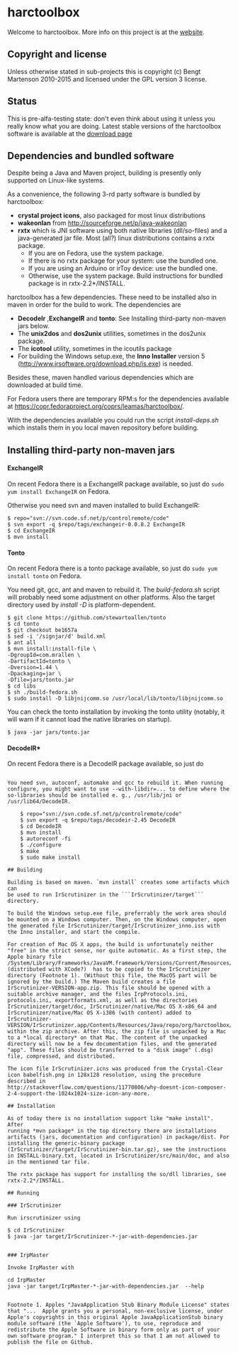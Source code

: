 # harctoolbox

Welcome to harctoolbox. More info on this project is at the
[website](http://www.harctoolbox.org/).

## Copyright and license

Unless otherwise stated in sub-projects this is copyright (c)
Bengt Martenson 2010-2015 and licensed under the GPL version
3 license.

## Status

This is pre-alfa-testing state: don't even think about using it unless
you really know what you are doing. Latest stable versions of the harctoolbox
software is available at the
[download page](http://www.harctoolbox.org/downloads/index.html)

## Dependencies and bundled software

Despite being a Java and Maven project, building is presently only
supported on Linux-like systems.

As a convenience, the following 3-rd party software is bundled by
harctoolbox:
  - **crystal project icons**, also packaged for most linux distributions
  - **wakeonlan** from  http://sourceforge.net/p/java-wakeonlan
  - **rxtx** which is JNI software using both native libraries
    (dll/so-files) and a java-generated jar file. Most (all?) linux
    distributions contains a rxtx package.
      - If you are on Fedora, use the system package.
      - If there is no rxtx package for your system: use the bundled one.
      - If you are using an Arduino or irToy device: use the bundled one.
      - Otherwise, use the system package.
    Build instructions for bundled package is in rxtx-2.2*/INSTALL.

harctoolbox has a few dependencies. These need to be installed also in
maven in order for the build to work. The dependencies are

  - **DecodeIr** ,**ExchangeIR** and **tonto**: See  Installing third-party
    non-maven jars below.
  - The **unix2dos** and **dos2unix** utilities, sometimes in the dos2unix
    package.
  - The  **icotool** utility, sometimes in the icoutils package
  - For building the Windows setup.exe, the **Inno Installer** version 5
    (http://www.jrsoftware.org/download.php/is.exe) is needed.

Besides these, maven handled various dependencies  which are downloaded at
build time.

For Fedora users there are temporary RPM:s for the dependencies available at
https://copr.fedoraproject.org/coprs/leamas/harctoolbox/.

With the dependencies available you could run the script *install-deps.sh*
which installs them in you local maven repository before building.

## Installing third-party non-maven jars

#### ExchangeIR

On recent Fedora there is a ExchangeIR package available, so just do
```sudo yum install ExchangeIR``` on Fedora.

Otherwise you need svn and maven installed to build  ExchangeIR:

    $ repo="svn://svn.code.sf.net/p/controlremote/code"
    $ svn export -q $repo/tags/exchangeir-0.0.8.2 ExchangeIR
    $ cd ExchangeIR
    $ mvn install

#### Tonto

On recent Fedora there is a tonto package available, so just do
```sudo yum install tonto``` on Fedora.

You need git, gcc, ant and maven to rebuild it. The *build-fedora.sh* script
will probably need some adjustment on other platforms. Also the target
directory used by *install -D* is platform-dependent.

    $ git clone https://github.com/stewartoallen/tonto
    $ cd tonto
    $ git checkout be1657a
    $ sed -i '/signjar/d' build.xml
    $ ant all
    $ mvn install:install-file \
    -DgroupId=com.mrallen \
    -DartifactId=tonto \
    -Dversion=1.44 \
    -Dpackaging=jar \
    -Dfile=jars/tonto.jar
    $ cd libs
    $ sh ./build-fedora.sh
    $ sudo install -D libjnijcomm.so /usr/local/lib/tonto/libjnijcomm.so

You can check the tonto installation by invoking the tonto utility
(notably, it will warn if it cannot load the native libraries on startup).

    $ java -jar jars/tonto.jar

#### DecodeIR*

On recent Fedora there is a DecodeIR package available, so just do
```sudo yum install DecodeIR on Fedora.

You need svn, autoconf, automake and gcc to rebuild it. When running
configure, you might want to use --with-libdir=... to define where the
so-libraries should be installed e. g., /usr/lib/jni or /usr/lib64/DecodeIR.

    $ repo="svn://svn.code.sf.net/p/controlremote/code"
    $ svn export -q $repo/tags/decodeir-2.45 DecodeIR
    $ cd DecodeIR
    $ mvn install
    $ autoreconf -fi
    $ ./configure
    $ make
    $ sudo make install

## Building

Building is based on maven. `mvn install` creates some artifacts which can
be used to run IrScrutinizer in the ```IrScrutinizer/target```
directory.

To build the Windows setup.exe file, preferrably the work area should
be mounted on a Windows computer. Then, on the Windows computer, open
the generated file IrScrutinizer/target/IrScrutinizer_inno.iss with
the Inno installer, and start the compile.

For creation of Mac OS X apps, the build is unfortunately neither
"free" in the strict sense, nor quite automatic. As a first step, the
Apple binary file
/System/Library/Frameworks/JavaVM.framework/Versions/Current/Resources/MacOS/JavaApplicationStub
(distributed with XCode?)  has to be copied to the IrScrutinizer
directory (Footnote 1). (Without this file, the MacOS part will be
ignored by the build.) The Maven build creates a file
IrScrutinizer-VERSION-app.zip. This file should be opened with a
suitable archive manager, and the files IrpProtocols.ini,
protocols.ini, exportformats.xml, as well as the directories
IrScrutinizer/target/doc, IrScrutinizer/native/Mac OS X-x86_64 and
IrScrutinizer/native/Mac OS X-i386 (with content) added to
IrScrutinizer-VERSION/IrScrutinizer.app/Contents/Resources/Java/repo/org/harctoolbox/IrScrutinizer/VERSION/
within the zip archive. After this, the zip file is unpacked by a Mac
to a *local directory* on that Mac. The content of the unpacked
directory will now be a few documentation files, and the generated
"app". These files should be transferred to a "disk image" (.dsg)
file, compressed, and distributed.

The icon file IrScrutinizer.icns was produced from the Crystal-Clear
icon babelfish.png in 128x128 resolution, using the procedure
described in
http://stackoverflow.com/questions/11770806/why-doesnt-icon-composer-2-4-support-the-1024x1024-size-icon-any-more.

## Installation

As of today there is no installation support like "make install". After
running *mvn package* in the top directory there are installations
artifacts (jars, documentation and configuration) in package/dist. For
installing the generic-binary package
(IrScrutinizer/target/IrScrutinizer-bin.tar.gz), see the instructions
in INSTALL-binary.txt, located in IrScrutinizer/src/main/doc, and also
in the mentioned tar file.

The rxtx package has support for installing the so/dll libraries, see
rxtx-2.2*/INSTALL.

## Running

### IrScrutinizer

Run irscrutinizer using
```
    $ cd IrScrutinizer
    $ java -jar target/IrScrutinizer-*-jar-with-dependencies.jar
```

### IrpMaster

Invoke IrpMaster with

```
    cd IrpMaster
    java -jar target/IrpMaster-*-jar-with-dependencies.jar  --help
```

Footnote 1. Apples "JavaApplication Stub Binary Module License" states
that "...  Apple grants you a personal, non-exclusive license, under
Apple's copyrights in this original Apple JavaApplicationStub binary
module software (the `Apple Software'), to use, reproduce and
redistribute the Apple Software in binary form only as part of your
own software program." I interpret this so that I am not allowed to
publish the file on Github. 
